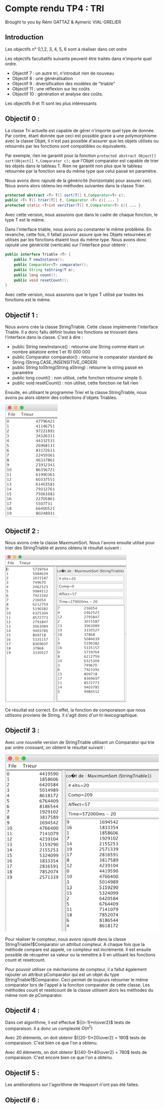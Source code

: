 Compte rendu TP4 : TRI
======================

Brought to you by Rémi GATTAZ & Aymeric VIAL-GRELIER

Introduction
------------
Les objectifs n° 0,1,2, 3, 4, 5, 6 sont à réaliser dans cet ordre

Les objectifs facultatifs suivants peuvent être traités dans n'importe quel ordre.
- Objectif 7  : un autre tri, n'introduit rien de nouveau
- Objectif 8  : une généralisation
- Objectif 9  : diversification des modèles de "triable"
- Objectif 11 : une réflexion sur les coûts
- Objectif 10 : génération et analyse des coûts.

Les objectifs 9 et 11 sont les plus intéressants



Objectif 0 :
------------
La classe Tri actuelle est capable de gérer n'importe quel type de donnée. Par contre, étant donnée
que ceci est possible grace a une polymorphisme avec la classe Objet, il n'est pas possible
d'assurer que les objets utilisés ou retournés par les fonctions sont compatibles ou équivalents.

Par exemple, rien ne garantit pour la fonction
``protected abstract Object[] sort(Object[] t,Comparator c);``
que l'Objet comparator est capable de trier les objets dans le tableau T. Rien ne garantit non plus
que le tableau retournée par la fonction sera du même type que celui passé en paramètre.


Nous avons donc rajouté de la généricité (horizontale) pour assurer ceci. Nous avons alors obtenu
les méthodes suivantes dans la classe Trier.
```java
protected abstract <T> T[] sort(T[] t,Comparator<T> c);
public <T> T[] trier(T[] t, Comparator <T> c){ ... }
protected static <T>int verifier(T[] t,Comparator<T> c){ ... }
```
Avec cette version, nous assurons que dans le cadre de chaque fonction, le type T est le même.

Dans l'interface triable, nous avons pu constanter le même problème. En revanche, cette fois,
Il fallait pouvoir assure que les Objets retournées et utilisés par les fonctions étaient tous du
même type. Nous avons donc rajouté une généricité (verticale) sur l'interface pour obtenir :
```java
public interface Triable <T> {
	public T newInstance();
	public Comparator<T> comparator();
	public String toString(T o);
	public long count();
	public void resetCount();
}
```

Avec cette version, nous assurons que le type T utilisé par toutes les fonctions est le même.

Objectif 1 :
------------
Nous avons crée la classe StringTriable. Cette classe implémente l'interface Triable<String>. Il a
donc fallu définir toutes les fonctions se trouvant dans l'interface dans la classe. C'est à dire :
- public String newInstance() : retourne une String comme étant un nombre aléatoire entre 1 et 10 000 000
- public Comparator<String> comparator() : retourne le comparator standard de String
(String.CASE_INSENSITIVE_ORDER)
- public String toString(String aString) : retourne la string passé en paramètre
- public long count() : non utilisé, cette fonction retourne simple 0.
- public void resetCount() : non utilisé, cette fonction ne fait rien

Ensuite, en utilisant le programme Trier et la classe StringTriable, nous avons pu alors obtenir des
collections d'objets Triables.

![StringTriable_list](captures/StringTriable_list.png)

Objectif 2 :
------------
Nous avons crée la classe MaximumSort. Nous l'avons ensuite utilisé pour trier des StringTriable et
avons obtenu le résultat suivant :

![MaximumSort_StringTriable](captures/MaximumSort.png)

Ce résultat est correct. En effet, la fonction de comporaison que nous utilisons proviens de String.
Il s'agit donc d'un tri lexicographique.

Objectif 3 :
------------
Avec une nouvelle version de StringTriable utilisant un Comparator qui trie par ordre croissant, on
obtient le résultat suivant :

![MaximumSort_StringTriable2](captures/MaximumSort2.png)

Pour réaliser le compteur, nous avons rajouté dans la classe StringTriable1$Comparator un attribut
compteur. A chaque fois que la méthode compare est appelé, ce compteur est incrémenté. Il est
ensuite possible de récupérer sa valeur ou la remettre à 0 en uitlisant les fonctions count et
resetcount.

Pour pouvoir utiliser ce méchanisme de compteur, il a fallut également rajouter un attribut
pComparator qui est un objet du type StringTriable1$Comparator. Ceci permet de toujours retourner le
même comparator lors de l'appel à la fonciton comparator de cette classe. Les méthodes count et
resetcount de la classe utilisent alors les méthodes du même nom de pComparator.

Objectif 4 :
------------
Dans cet algorithme, il est effectué ${(n-1)*n\over2}$ tests de comparaison. Il a donc un complexité
$O(n^2)$

Avec 20 éléments, on doit obtenir ${(20-1)*20\over2} = 190$ tests de comparaison. C'est bien ce que
l'on a obtenu.

Avec 40 éléments, on doit obtenir ${(40-1)*40\over2} = 780$ tests de comparaison. C'est encore bien
ce que l'on a obtenu.

Objectif 5 :
------------

Les améliorations sur l'agorithme de Heapsort n'ont pas été faites.

Objectif 6 :
------------





